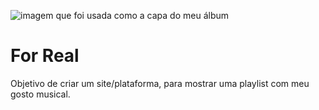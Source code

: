![imagem que foi usada como a capa do meu álbum](https://user-images.githubusercontent.com/110436354/190802554-9a9265da-85e1-4a37-90c6-3ba10fd6fc74.png)
 <h1 alingn="center">For Real</h1>
Objetivo de criar um site/plataforma, para mostrar uma playlist com meu gosto musical.





